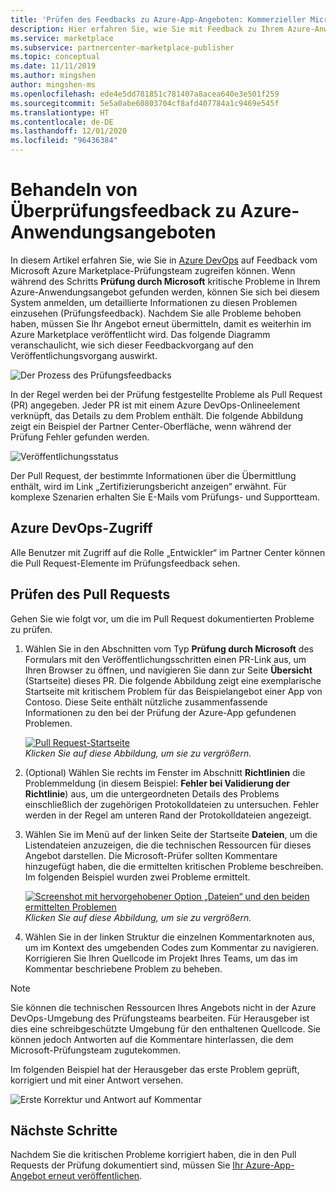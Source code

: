```yaml
---
title: 'Prüfen des Feedbacks zu Azure-App-Angeboten: Kommerzieller Microsoft-Marketplace'
description: Hier erfahren Sie, wie Sie mit Feedback zu Ihrem Azure-Anwendungsangebot vom Microsoft Azure Marketplace-Prüfungsteam umgehen. Auf das Feedback können Sie in Azure DevOps mit Ihren Partner Center-Anmeldeinformationen zugreifen.
ms.service: marketplace
ms.subservice: partnercenter-marketplace-publisher
ms.topic: conceptual
ms.date: 11/11/2019
ms.author: mingshen
author: mingshen-ms
ms.openlocfilehash: ede4e5dd781851c781407a8acea640e3e501f259
ms.sourcegitcommit: 5e5a0abe60803704cf8afd407784a1c9469e545f
ms.translationtype: HT
ms.contentlocale: de-DE
ms.lasthandoff: 12/01/2020
ms.locfileid: "96436384"
---
```

# <a name="handling-review-feedback-for-azure-application-offers"></a>Behandeln von Überprüfungsfeedback zu Azure-Anwendungsangeboten

In diesem Artikel erfahren Sie, wie Sie in [Azure DevOps](https://azure.microsoft.com/services/devops/) auf Feedback vom Microsoft Azure Marketplace-Prüfungsteam zugreifen können. Wenn während des Schritts **Prüfung durch Microsoft** kritische Probleme in Ihrem Azure-Anwendungsangebot gefunden werden, können Sie sich bei diesem System anmelden, um detaillierte Informationen zu diesen Problemen einzusehen (Prüfungsfeedback). Nachdem Sie alle Probleme behoben haben, müssen Sie Ihr Angebot erneut übermitteln, damit es weiterhin im Azure Marketplace veröffentlicht wird. Das folgende Diagramm veranschaulicht, wie sich dieser Feedbackvorgang auf den Veröffentlichungsvorgang auswirkt.

![Der Prozess des Prüfungsfeedbacks](./media/review-feedback-process.png)

In der Regel werden bei der Prüfung festgestellte Probleme als Pull Request (PR) angegeben. Jeder PR ist mit einem Azure DevOps-Onlineelement verknüpft, das Details zu dem Problem enthält. Die folgende Abbildung zeigt ein Beispiel der Partner Center-Oberfläche, wenn während der Prüfung Fehler gefunden werden. 

![Veröffentlichungsstatus](./media/publishing-status.png)

Der Pull Request, der bestimmte Informationen über die Übermittlung enthält, wird im Link „Zertifizierungsbericht anzeigen“ erwähnt. Für komplexe Szenarien erhalten Sie E-Mails vom Prüfungs- und Supportteam.

## <a name="azure-devops-access"></a>Azure DevOps-Zugriff

Alle Benutzer mit Zugriff auf die Rolle „Entwickler“ im Partner Center können die Pull Request-Elemente im Prüfungsfeedback sehen.

## <a name="reviewing-the-pull-request"></a>Prüfen des Pull Requests

Gehen Sie wie folgt vor, um die im Pull Request dokumentierten Probleme zu prüfen.

1. Wählen Sie in den Abschnitten vom Typ **Prüfung durch Microsoft** des Formulars mit den Veröffentlichungsschritten einen PR-Link aus, um Ihren Browser zu öffnen, und navigieren Sie dann zur Seite **Übersicht** (Startseite) dieses PR. Die folgende Abbildung zeigt eine exemplarische Startseite mit kritischem Problem für das Beispielangebot einer App von Contoso. Diese Seite enthält nützliche zusammenfassende Informationen zu den bei der Prüfung der Azure-App gefundenen Problemen.

    [![Pull Request-Startseite](./media/pr-home-page-thumb.png)](./media/pr-home-page.png)
    <br/> *Klicken Sie auf diese Abbildung, um sie zu vergrößern.*

1. (Optional) Wählen Sie rechts im Fenster im Abschnitt **Richtlinien** die Problemmeldung (in diesem Beispiel: **Fehler bei Validierung der Richtlinie**) aus, um die untergeordneten Details des Problems einschließlich der zugehörigen Protokolldateien zu untersuchen. Fehler werden in der Regel am unteren Rand der Protokolldateien angezeigt.

1. Wählen Sie im Menü auf der linken Seite der Startseite **Dateien**, um die Listendateien anzuzeigen, die die technischen Ressourcen für dieses Angebot darstellen. Die Microsoft-Prüfer sollten Kommentare hinzugefügt haben, die die ermittelten kritischen Probleme beschreiben. Im folgenden Beispiel wurden zwei Probleme ermittelt.

    [![Screenshot mit hervorgehobener Option „Dateien“ und den beiden ermittelten Problemen](./media/pr-files-page-thumb.png)](./media/pr-files-page.png)
    <br/> *Klicken Sie auf diese Abbildung, um sie zu vergrößern.*

1. Wählen Sie in der linken Struktur die einzelnen Kommentarknoten aus, um im Kontext des umgebenden Codes zum Kommentar zu navigieren. Korrigieren Sie Ihren Quellcode im Projekt Ihres Teams, um das im Kommentar beschriebene Problem zu beheben.

>[!Note]
>Sie können die technischen Ressourcen Ihres Angebots nicht in der Azure DevOps-Umgebung des Prüfungsteams bearbeiten. Für Herausgeber ist dies eine schreibgeschützte Umgebung für den enthaltenen Quellcode. Sie können jedoch Antworten auf die Kommentare hinterlassen, die dem Microsoft-Prüfungsteam zugutekommen.

   Im folgenden Beispiel hat der Herausgeber das erste Problem geprüft, korrigiert und mit einer Antwort versehen.

   ![Erste Korrektur und Antwort auf Kommentar](./media/first-comment-reply.png)

## <a name="next-steps"></a>Nächste Schritte

Nachdem Sie die kritischen Probleme korrigiert haben, die in den Pull Requests der Prüfung dokumentiert sind, müssen Sie [Ihr Azure-App-Angebot erneut veröffentlichen](../create-new-azure-apps-offer.md).
